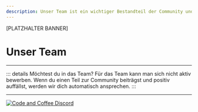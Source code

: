 ```yaml
---
description: Unser Team ist ein wichtiger Bestandteil der Community und sorgt dafür, dass es läuft!
---
```


<script setup>
import { VPTeamMembers } from 'vitepress/theme'

const members = [
  {
    avatar: '/images/team/oli.jpg',
    name: 'Oli',
    title: 'Founder',
    desc: '',
    links: [
      { icon: { svg: '<svg xmlns="http://www.w3.org/2000/svg" viewBox="0 0 448 512"><!--! Font Awesome Pro 6.2.1 by @fontawesome - https://fontawesome.com License - https://fontawesome.com/license (Commercial License) Copyright 2022 Fonticons, Inc. --><path d="M448,209.91a210.06,210.06,0,0,1-122.77-39.25V349.38A162.55,162.55,0,1,1,185,188.31V278.2a74.62,74.62,0,1,0,52.23,71.18V0l88,0a121.18,121.18,0,0,0,1.86,22.17h0A122.18,122.18,0,0,0,381,102.39a121.43,121.43,0,0,0,67,20.14Z"/></svg>' }, link: 'https://tiktok.com/@oliverjessner' },
      { icon: 'linkedin', link: 'https://linkedin.com/in/oliverjessner' },
      { icon: 'youtube', link: 'https://www.youtube.com/@oliverjessner' }
    ]
  },
  {
    avatar: '/images/team/jonathan.jpg',
    name: 'Jonathan',
    title: 'Founder',
    desc: '',
    links: [
      { icon: { svg: '<svg xmlns="http://www.w3.org/2000/svg" viewBox="0 0 448 512"><!--! Font Awesome Pro 6.2.1 by @fontawesome - https://fontawesome.com License - https://fontawesome.com/license (Commercial License) Copyright 2022 Fonticons, Inc. --><path d="M448,209.91a210.06,210.06,0,0,1-122.77-39.25V349.38A162.55,162.55,0,1,1,185,188.31V278.2a74.62,74.62,0,1,0,52.23,71.18V0l88,0a121.18,121.18,0,0,0,1.86,22.17h0A122.18,122.18,0,0,0,381,102.39a121.43,121.43,0,0,0,67,20.14Z"/></svg>' }, link: 'https://tiktok.com/@jonathanschndr' },
      { icon: 'twitter', link: 'https://twitter.com/JonathanSchndr' },
      { icon: 'github', link: 'https://github.com/JonathanSchndr' }
    ]
  },
  {
    avatar: '/images/team/ary.jpg',
    name: 'Ary',
    title: 'Admin',
    desc: '',
    links: [
      { icon: 'discord', link: 'https://discord.com/users/988408114212667422' },
      { icon: 'github', link: 'https://github.com/shicenice' }
    ]
  },
]
</script>

[PLATZHALTER BANNER]

# Unser Team

<VPTeamMembers size="medium" :members="members" />

***

::: details Möchtest du in das Team?
Für das Team kann man sich nicht aktiv bewerben. Wenn du einen Teil zur Community beiträgst und positiv auffällst, werden wir dich automatisch ansprechen.
:::

***
[![Code and Coffee Discord](https://discordapp.com/api/guilds/889432631672983562/widget.png?style=banner2)](http://discord.code-n.coffee)
